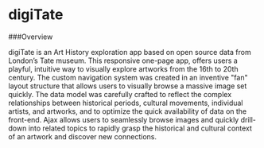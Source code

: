 digiTate
========
###Overview

  digiTate is an Art History exploration app based on open source data from London’s Tate museum.  This responsive one-page app, offers users a playful, intuitive way to visually explore artworks from the 16th to 20th century. The custom navigation system was created in an inventive "fan" layout structure that allows users to visually browse a massive image set quickly.  The data model was carefully crafted to reflect the complex relationships between historical periods, cultural movements, individual artists, and artworks, and to optimize the quick availability of data on the front-end. Ajax allows users to seamlessly browse images and quickly drill-down into related topics to rapidly grasp the historical and cultural context of an artwork and discover new connections.
  




  
